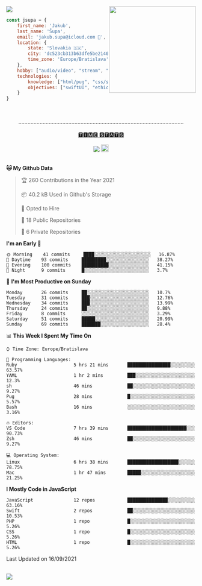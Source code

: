 
<img src="https://creepy-corp.eu/pika-bg.png">
<img align='right' src="https://creepy-corp.eu/pika.gif" width="230">
<br>

```js
const jsupa = {
    first_name: 'Jakub',
    last_name: 'Šupa',
    email: 'jakub.supa@icloud.com 📧',
    location: {
        state: 'Slovakia 🇸🇰',
        city: 'dc523cb313b63dfe5be2140b0c05b3bc',
        time_zone: 'Europe/Bratislava'
    },
    hobby: ["audio/video", "stream", "3D modelling/printing", "crypto (XRP 🤍)", "IoT/DIY", "tech"],
    technologies: {
        knowledge: ["html/pug", "css/scss", "javascript/jquery", "vue/react", "nodejs", "ruby on rails", "php", "pgsql/mysql"],
        objectives: ["swiftUI", "ethical hacking", "boost all knowledge to master class"]
    }
}

  ```

<br>
<p align="center">
.............................................................................................................
<br><br>
<a href="https://wakatime.com/@jsupa">🆃🅸🅼🅴 🆂🆃🅰🆃🆂</a>
<br><br>
<img src="https://visitor-badge.laobi.icu/badge?page_id=jsupa.jsupa">
<a href='https://ko-fi.com/Y8Y246Y0V' target='_blank'>
    <img src="https://img.shields.io/badge/buy%20me%20a%20coffee-donate-yellow.svg" alt="Buy Me A Coffee donate button" height="20px"/>
</a>
<br><br>

<!--START_SECTION:waka-->
**🐱 My Github Data** 

> 🏆 260 Contributions in the Year 2021
 > 
> 📦 40.2 kB Used in Github's Storage 
 > 
> 💼 Opted to Hire
 > 
> 📜 18 Public Repositories 
 > 
> 🔑 6 Private Repositories  
 > 
**I'm an Early 🐤** 

```text
🌞 Morning    41 commits     ████░░░░░░░░░░░░░░░░░░░░░   16.87% 
🌆 Daytime    93 commits     █████████░░░░░░░░░░░░░░░░   38.27% 
🌃 Evening    100 commits    ██████████░░░░░░░░░░░░░░░   41.15% 
🌙 Night      9 commits      █░░░░░░░░░░░░░░░░░░░░░░░░   3.7%

```
📅 **I'm Most Productive on Sunday** 

```text
Monday       26 commits     ██░░░░░░░░░░░░░░░░░░░░░░░   10.7% 
Tuesday      31 commits     ███░░░░░░░░░░░░░░░░░░░░░░   12.76% 
Wednesday    34 commits     ███░░░░░░░░░░░░░░░░░░░░░░   13.99% 
Thursday     24 commits     ██░░░░░░░░░░░░░░░░░░░░░░░   9.88% 
Friday       8 commits      ░░░░░░░░░░░░░░░░░░░░░░░░░   3.29% 
Saturday     51 commits     █████░░░░░░░░░░░░░░░░░░░░   20.99% 
Sunday       69 commits     ███████░░░░░░░░░░░░░░░░░░   28.4%

```


📊 **This Week I Spent My Time On** 

```text
⌚︎ Time Zone: Europe/Bratislava

💬 Programming Languages: 
Ruby                     5 hrs 21 mins       ████████████████░░░░░░░░░   63.57% 
YAML                     1 hr 2 mins         ███░░░░░░░░░░░░░░░░░░░░░░   12.3% 
sh                       46 mins             ██░░░░░░░░░░░░░░░░░░░░░░░   9.27% 
Pug                      28 mins             █░░░░░░░░░░░░░░░░░░░░░░░░   5.57% 
Bash                     16 mins             ░░░░░░░░░░░░░░░░░░░░░░░░░   3.16%

🔥 Editors: 
VS Code                  7 hrs 39 mins       ██████████████████████░░░   90.73% 
Zsh                      46 mins             ██░░░░░░░░░░░░░░░░░░░░░░░   9.27%

💻 Operating System: 
Linux                    6 hrs 38 mins       ███████████████████░░░░░░   78.75% 
Mac                      1 hr 47 mins        █████░░░░░░░░░░░░░░░░░░░░   21.25%

```

**I Mostly Code in JavaScript** 

```text
JavaScript               12 repos            ███████████████░░░░░░░░░░   63.16% 
Swift                    2 repos             ██░░░░░░░░░░░░░░░░░░░░░░░   10.53% 
PHP                      1 repo              █░░░░░░░░░░░░░░░░░░░░░░░░   5.26% 
CSS                      1 repo              █░░░░░░░░░░░░░░░░░░░░░░░░   5.26% 
HTML                     1 repo              █░░░░░░░░░░░░░░░░░░░░░░░░   5.26%

```



 Last Updated on 16/09/2021
<!--END_SECTION:waka-->

</p><br>
<img src="https://creepy-corp.eu/pika-bg-bottom.png">
